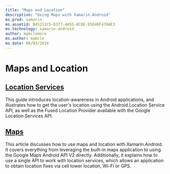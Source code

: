 ```yaml
---
title: "Maps and Location"
description: "Using Maps with Xamarin.Android"
ms.prod: xamarin
ms.assetid: B45211C5-D377-4A55-8C8E-95D4BF470AE3
ms.technology: xamarin-android
author: mgmclemore
ms.author: mamcle
ms.date: 08/03/2016
---
```


# Maps and Location


##  [Location Services](~/android/platform/maps-and-location/location.md)

This guide introduces location-awareness in Android applications, and illustrates how to get the user's location using the Android Location Service API, as well as the Fused Location Provider available with the Google Location Services API.


##  [Maps](~/android/platform/maps-and-location/maps/index.md)

This article discusses how to use maps and location with Xamarin.Android. It covers everything from leveraging the built-in maps application to using the Google Maps Android API V2 directly. Additionally, it explains how to use a single API to work with location services, which allows an application to obtain location fixes via cell tower location, Wi-Fi or GPS.

